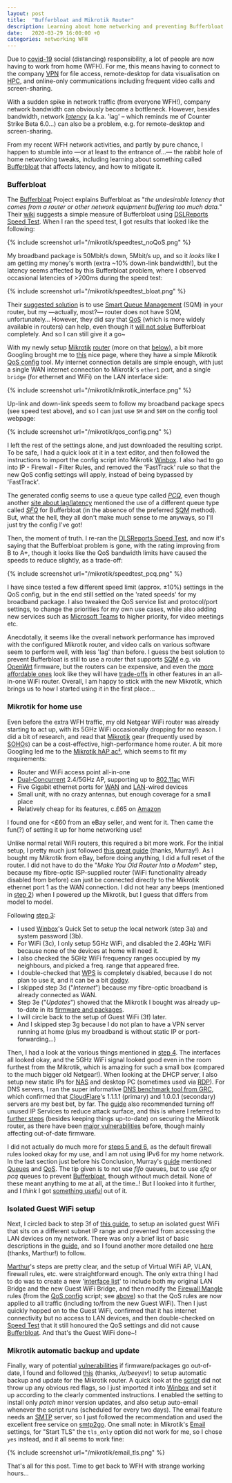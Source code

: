 ```yaml
---
layout: post
title:  "Bufferbloat and Mikrotik Router"
description: Learning about home networking and preventing Bufferbloat with better QoS in Mikrotik router.
date:   2020-03-29 16:00:00 +0
categories: networking WFH
---
```

Due to [covid-19][fa-covid] social (distancing) responsibility, a lot of people are now having to work from home (WFH). For me, this means having to connect to the company [VPN][vpn] for file access, remote-desktop for data visualisation on [HPC][hpc], and online-only communications including frequent video calls and screen-sharing.

With a sudden spike in network traffic (from everyone WFH!), company network bandwidth can obviously become a bottleneck. However, besides bandwidth, network [_latency_][latency] (a.k.a. 'lag' – which reminds me of Counter Strike Beta 6.0…) can also be a problem, e.g. for remote-desktop and screen-sharing.

From my recent WFH network activities, and partly by pure chance, I happen to stumble into —or at least to the entrance of…— the rabbit hole of home networking tweaks, including learning about something called [Bufferbloat][bloat] that affects latency, and how to mitigate it.

### Bufferbloat

The [Bufferbloat][bloat] Project explains Bufferbloat as "_the undesirable latency that comes from a router or other network equipment buffering too much data._" Their [wiki][bloatwiki] suggests a simple measure of Bufferbloat using [DSLReports Speed Test][dsl]. When I ran the speed test, I got results that looked like the following:

{% include screenshot url="/mikrotik/speedtest_noQoS.png" %}

My broadband package is 50Mbit/s down, 5Mbit/s up, and so it _looks_ like I am getting my money's worth (extra ~10% down-link bandwidth!), but the latency seems affected by this Bufferbloat problem, where I observed occasional latencies of >200ms during the speed test:

{% include screenshot url="/mikrotik/speedtest_bloat.png" %}

Their [suggested solution][solution] is to use [Smart Queue Management][sqm] (SQM) in your router, but my —actually, most?— router does not have SQM, unfortunately… However, they did say that [QoS][qos] (which is more widely available in routers) can help, even though it [will not solve][solqos] Bufferbloat completely. And so I can still give it a go~

With my newly setup [Mikrotik][mk] [router][ac2] (more on that [below](#mikrotik-for-home-use)), a bit more Googling brought me to [this][config] nice page, where they have a simple Mikrotik [QoS config][qosconfig] tool. My internet connection details are simple enough, with just a single WAN internet connection to Mikrotik's `ether1` port, and a single `bridge` (for ethernet and WiFi) on the LAN interface side:

{% include screenshot url="/mikrotik/mikrotik_interface.png" %}

Up-link and down-link speeds seem to follow my broadband package specs (see speed test above), and so I can just use `5M` and `50M` on the config tool webpage:

{% include screenshot url="/mikrotik/qos_config.png" %}

I left the rest of the settings alone, and just downloaded the resulting script. To be safe, I had a quick look at it in a text editor, and then followed the instructions to import the config script into Mikrotik [Winbox][winbox]. I also had to go into IP - Firewall - Filter Rules, and removed the 'FastTrack' rule so that the new QoS config settings will apply, instead of being bypassed by 'FastTrack'.

The generated config seems to use a queue type called [_PCQ_][pcq], even though another [site about lag/latency][stoplag] mentioned the use of a different queue type called [_SFQ_][sfq] for Bufferbloat (in the absence of the preferred [SQM][sqm] method). But, what the hell, they all don't make much sense to me anyways, so I'll just try the config I've got!

Then, the moment of truth. I re-ran the [DLSReports Speed Test][dsl], and now it's saying that the Bufferbloat problem is gone, with the rating improving from B to A+, though it looks like the QoS bandwidth limits have caused the speeds to reduce slightly, as a trade-off:

{% include screenshot url="/mikrotik/speedtest_pcq.png" %}

I have since tested a few different speed limit (approx. ±10%) settings in the QoS config, but in the end still settled on the 'rated speeds' for my broadband package. I also tweaked the QoS service list and protocol/port settings, to change the priorities for my own use cases, while also adding new services such as [Microsoft Teams][teams] to higher priority, for video meetings etc.

Anecdotally, it seems like the overall network performance has improved with the configured Mikrotik router, and video calls on various software seem to perform well, with less 'lag' than before. I guess the best solution to prevent Bufferbloat is still to use a router that supports [SQM][sqm] e.g. via [OpenWrt][openwrt] firmware, but the routers can be expensive, and even the [more affordable ones][c7] look like they will have [trade-offs][c7review] in other features in an all-in-one WiFi router. Overall, I am happy to stick with the new Mikrotik, which brings us to how I started using it in the first place…

### Mikrotik for home use

Even before the extra WFH traffic, my old Netgear WiFi router was already starting to act up, with its 5GHz WiFi occasionally dropping for no reason. I did a bit of research, and read that [Mikrotik][mk] gear (frequently used by [SOHO][soho]s) can be a cost-effective, high-performance home router. A bit more Googling led me to the [Mikrotik hAP ac²][ac2], which seems to fit my requirements:
* Router and WiFi access point all-in-one
* [Dual-Concurrent][blades] 2.4/5GHz AP, supporting up to [802.11ac][ac] WiFi
* Five Gigabit ethernet ports for [WAN][wan] and [LAN][lan]-wired devices
* Small unit, with no crazy antennas, but enough coverage for a small place
* Relatively cheap for its features, c.£65 on [Amazon][amazon]

I found one for <£60 from an eBay seller, and went for it. Then came the fun(?) of setting it up for home networking use!

Unlike normal retail WiFi routers, this required a bit more work. For the initial setup, I pretty much just followed [this great guide][ligos] (thanks, Murray!). As I bought my Mikrotik from eBay, before doing anything, I did a full reset of the router. I did not have to do the "_Make You Old Router Into a Modem_" step, because my fibre-optic ISP-supplied router (WiFi functionality already disabled from before) can just be connected directly to the Mikrotik ethernet port 1 as the WAN connection. I did not hear any beeps (mentioned in [step 2][ligos]) when I powered up the Mikrotik, but I guess that differs from model to model.

Following [step 3][ligos]:
* I used [Winbox][winbox]'s Quick Set to setup the local network (step 3a) and system password (3b).
* For WiFi (3c), I only setup 5GHz WiFi, and disabled the 2.4GHz WiFi because none of the devices at home will need it.
* I also checked the 5GHz WiFi frequency ranges occupied by my neighbours, and picked a freq. range that appeared free.
* I double-checked that [WPS][wps] is completely disabled, because I do not plan to use it, and it can be a bit [dodgy][wps].
* I skipped step 3d ("_Internet_") because my fibre-optic broadband is already connected as WAN.
* Step 3e ("_Updates_") showed that the Mikrotik I bought was already up-to-date in its [firmware and packages][download].
* I will circle back to the setup of Guest WiFi (3f) later.
* And I skipped step 3g because I do not plan to have a VPN server running at home (plus my broadband is without static IP or port-forwarding…)

Then, I had a look at the various things mentioned in [step 4][ligos]. The interfaces all looked okay, and the 5GHz WiFi signal looked good even in the room furthest from the Mikrotik, which is amazing for such a small box (compared to the much bigger old Netgear!). When looking at the DHCP server, I also setup new static IPs for [NAS][nas] and desktop PC (sometimes used via [RDP][rdp]). For DNS servers, I ran the super informative [DNS benchmark tool from GRC][grc], which confirmed that [CloudFlare][dns]'s 1.1.1.1 (primary) and 1.0.0.1 (secondary) servers are my best bet, by far. The [guide][ligos] also recommended turning off unused IP Services to reduce attack surface, and this is where I referred to [further steps][secure] (besides keeping things up-to-date) on securing the Mikrotik router, as there have been [major vulnerabilities][cve] before, though mainly affecting out-of-date firmware.

I did not actually do much more for [steps 5 and 6][ligos], as the default firewall rules looked okay for my use, and I am not using IPv6 for my home network. In the last section just before his Conclusion, Murray's [guide][ligos] mentioned [Queues][queue] and [QoS][qos]. The tip given is to not use _fifo_ queues, but to use _sfq_ or _pcq_ queues to prevent [Bufferbloat][bloat], though without much detail. None of these meant anything to me at all, at the time..! But I looked into it further, and I _think_ I got [something useful](#bufferbloat) out of it.

### Isolated Guest WiFi setup

Next, I circled back to step 3f of [this guide][ligos], to setup an isolated guest WiFi that sits on a different subnet IP range and prevented from accessing the LAN devices on my network. There was only a brief list of basic descriptions in the [guide][ligos], and so I found another more detailed one [here][marthur] (thanks, Marthur!) to follow.

[Marthur][marthur]'s steps are pretty clear, and the setup of Virtual WiFi AP, VLAN, firewall rules, etc. were straightforward enough. The only extra thing I had to do was to create a new '[interface list][list]' to include both my original LAN Bridge and the new Guest WiFi Bridge, and then modify the [Firewall Mangle][mangle] rules (from the [QoS config][config] script; see [above](#bufferbloat)) so that the QoS rules are now applied to all traffic (including to/from the new Guest WiFi). Then I just quickly hopped on to the Guest WiFi, confirmed that it has internet connectivity but no access to LAN devices, and then double-checked on [Speed Test][dsl] that it still honoured the QoS settings and did not cause [Bufferbloat](#bufferbloat). And that's the Guest WiFi done~!

### Mikrotik automatic backup and update

Finally, wary of potential [vulnerabilities][cve] if firmware/packages go out-of-date, I found and followed [this][reddit] (thanks, _/u/beeyev_!) to setup automatic backup and update for the Mikrotik router. A quick look at the [script][beeyev] did not throw up any obvious red flags, so I just imported it into [Winbox][winbox] and set it up according to the clearly commented instructions. I enabled the setting to install only _patch_ minor version updates, and also setup auto-email whenever the script runs (scheduled for every two days). The email feature needs an [SMTP][smtp] server, so I just followed the recommendation and used the excellent free service on [smtp2go][smtp2go]. One small note: in Mikrotik's [Email][email] settings, for "Start TLS" the `tls_only` option did not work for me, so I chose `yes` instead, and it all seems to work fine:

{% include screenshot url="/mikrotik/email_tls.png" %}

That's all for this post. Time to get back to WFH with strange working hours…

[fa-covid]: https://www.fast.ai/2020/03/09/coronavirus/
[vpn]: https://en.wikipedia.org/wiki/Virtual_private_network
[hpc]: https://en.wikipedia.org/wiki/High-performance_computing
[latency]: https://en.wikipedia.org/wiki/Latency_(engineering)#Packet-switched_networks
[bloat]: https://www.bufferbloat.net/projects/
[mk]: https://mikrotik.com/
[soho]: https://en.wikipedia.org/wiki/Small_office/home_office
[ac2]: https://mikrotik.com/product/hap_ac2
[wan]: https://en.wikipedia.org/wiki/Wide_area_network
[lan]: https://en.wikipedia.org/wiki/Local_area_network
[ac]: https://en.wikipedia.org/wiki/IEEE_802.11ac
[amazon]: https://www.amazon.co.uk/MikroTik-RBD52G-5HACD2HND-TC-hAP-ac2/dp/B079SD8NVQ
[ligos]: https://blog.ligos.net/2017-02-16/Use-A-Mikrotik-As-Your-Home-Router.html
[winbox]: https://mt.lv/winbox64
[wps]: https://en.wikipedia.org/wiki/Wi-Fi_Protected_Setup#Vulnerabilities
[download]: https://mikrotik.com/download
[nas]: https://en.wikipedia.org/wiki/Network-attached_storage
[rdp]: https://en.wikipedia.org/wiki/Remote_Desktop_Protocol
[grc]: https://www.grc.com/dns/benchmark.htm
[dns]: https://1.1.1.1/
[secure]: https://wiki.mikrotik.com/wiki/Manual:Securing_Your_Router
[cve]: https://www.cvedetails.com/vulnerability-list/vendor_id-12508/product_id-23641/Mikrotik-Routeros.html
[queue]: https://wiki.mikrotik.com/wiki/Manual:Queue
[qos]: https://en.wikipedia.org/wiki/Quality_of_service
[bloatwiki]: https://www.bufferbloat.net/projects/bloat/wiki/
[dsl]: http://www.dslreports.com/speedtest
[config]: https://mikrotikconfig.com/
[qosconfig]: https://mikrotikconfig.com/qos/
[teams]: https://docs.microsoft.com/en-us/microsoftteams/upgrade-prepare-environment-prepare-network
[marthur]: https://www.marthur.com/networking/mikrotik-setup-guest-vlan-wifi/2582/
[solution]: https://www.bufferbloat.net/projects/bloat/wiki/What_can_I_do_about_Bufferbloat/
[sqm]: https://www.bufferbloat.net/projects/cerowrt/wiki/Smart_Queue_Management/
[solqos]: https://www.bufferbloat.net/projects/bloat/wiki/More_about_Bufferbloat/#what-s-wrong-with-simply-configuring-qos
[stoplag]: https://www.stoplagging.com/mikrotik-box-method/
[pcq]: https://wiki.mikrotik.com/wiki/Manual:Queues_-_PCQ
[sfq]: https://wiki.mikrotik.com/wiki/Manual:Queue#SFQ
[c7]: https://openwrt.org/toh/tp-link/archer-c7-1750
[c7review]: https://www.techradar.com/uk/reviews/pc-mac/networking-and-wi-fi/modem-routers/tp-link-archer-c7-ac1750-1198451/review
[openwrt]: https://openwrt.org/
[blades]: https://www.youtube.com/watch?v=_eRRab36XLI
[list]: https://wiki.mikrotik.com/wiki/Manual:Interface/List
[mangle]: https://wiki.mikrotik.com/wiki/Manual:IP/Firewall/Mangle
[reddit]: https://www.reddit.com/r/mikrotik/comments/ercpzb/mikrotik_routeros_automatic_backup_and_update/
[beeyev]: https://github.com/beeyev/Mikrotik-RouterOS-automatic-backup-and-update
[smtp2go]: https://smtp2go.com/
[smtp]: https://en.wikipedia.org/wiki/Simple_Mail_Transfer_Protocol
[email]: https://wiki.mikrotik.com/wiki/Manual:Tools/email
